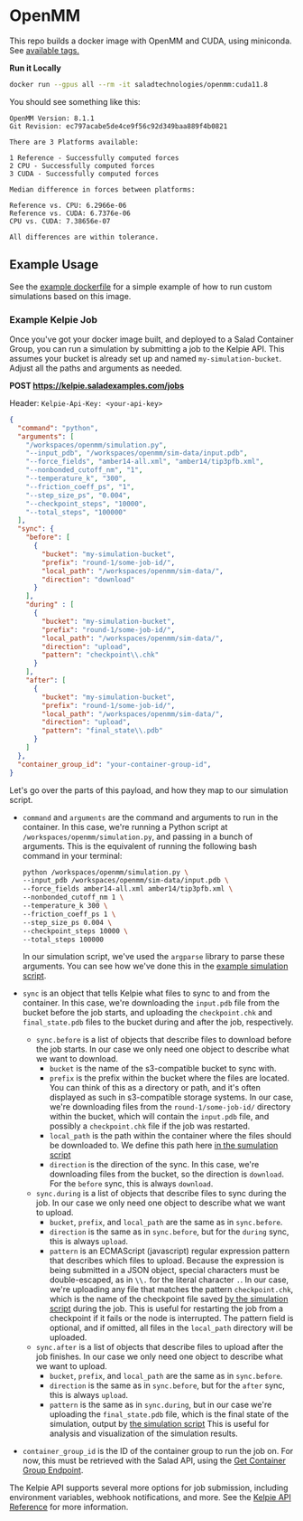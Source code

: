 # OpenMM

This repo builds a docker image with OpenMM and CUDA, using miniconda.
See [available tags.](https://hub.docker.com/r/saladtechnologies/openmm/tags)

**Run it Locally**

```bash
docker run --gpus all --rm -it saladtechnologies/openmm:cuda11.8
```

You should see something like this:

```
OpenMM Version: 8.1.1
Git Revision: ec797acabe5de4ce9f56c92d349baa889f4b0821

There are 3 Platforms available:

1 Reference - Successfully computed forces
2 CPU - Successfully computed forces
3 CUDA - Successfully computed forces

Median difference in forces between platforms:

Reference vs. CPU: 6.2966e-06
Reference vs. CUDA: 6.7376e-06
CPU vs. CUDA: 7.38656e-07

All differences are within tolerance.
```

## Example Usage

See the [example dockerfile](./Dockerfile.example) for a simple example of how to run custom simulations based on this image.

### Example Kelpie Job

Once you've got your docker image built, and deployed to a Salad Container Group, you can run a simulation by submitting a job to the Kelpie API. This assumes your bucket is already set up and named `my-simulation-bucket`. Adjust all the paths and arguments as needed.

**POST https://kelpie.saladexamples.com/jobs**

Header: `Kelpie-Api-Key: <your-api-key>`
```json
{
  "command": "python",
  "arguments": [
    "/workspaces/openmm/simulation.py",
    "--input_pdb", "/workspaces/openmm/sim-data/input.pdb",
    "--force_fields", "amber14-all.xml", "amber14/tip3pfb.xml",
    "--nonbonded_cutoff_nm", "1",
    "--temperature_k", "300",
    "--friction_coeff_ps", "1",
    "--step_size_ps", "0.004",
    "--checkpoint_steps", "10000",
    "--total_steps", "100000"
  ],
  "sync": {
    "before": [
      {
        "bucket": "my-simulation-bucket",
        "prefix": "round-1/some-job-id/",
        "local_path": "/workspaces/openmm/sim-data/",
        "direction": "download"
      }
    ],
    "during" : [
      {
        "bucket": "my-simulation-bucket",
        "prefix": "round-1/some-job-id/",
        "local_path": "/workspaces/openmm/sim-data/",
        "direction": "upload",
        "pattern": "checkpoint\\.chk"
      }
    ],
    "after": [
      {
        "bucket": "my-simulation-bucket",
        "prefix": "round-1/some-job-id/",
        "local_path": "/workspaces/openmm/sim-data/",
        "direction": "upload",
        "pattern": "final_state\\.pdb"
      }
    ]
  },
  "container_group_id": "your-container-group-id",
}
```

Let's go over the parts of this payload, and how they map to our simulation script.

- `command` and `arguments` are the command and arguments to run in the container. In this case, we're running a Python script at `/workspaces/openmm/simulation.py`, and passing in a bunch of arguments. This is the equivalent of running the following bash command in your terminal:
  
  ```bash
  python /workspaces/openmm/simulation.py \
  --input_pdb /workspaces/openmm/sim-data/input.pdb \
  --force_fields amber14-all.xml amber14/tip3pfb.xml \
  --nonbonded_cutoff_nm 1 \
  --temperature_k 300 \
  --friction_coeff_ps 1 \
  --step_size_ps 0.004 \
  --checkpoint_steps 10000 \
  --total_steps 100000
  ```

  In our simulation script, we've used the `argparse` library to parse these arguments. You can see how we've done this in the [example simulation script](./simulation.py#L75-L120).

- `sync` is an object that tells Kelpie what files to sync to and from the container. In this case, we're downloading the `input.pdb` file from the bucket before the job starts, and uploading the `checkpoint.chk` and `final_state.pdb` files to the bucket during and after the job, respectively.
  - `sync.before` is a list of objects that describe files to download before the job starts. In our case we only need one object to describe what we want to download.
    - `bucket` is the name of the s3-compatible bucket to sync with.
    - `prefix` is the prefix within the bucket where the files are located. You can think of this as a directory or path, and it's often displayed as such in s3-compatible storage systems. In our case, we're downloading files from the `round-1/some-job-id/` directory within the bucket, which will contain the `input.pdb` file, and possibly a `checkpoint.chk` file if the job was restarted.
    - `local_path` is the path within the container where the files should be downloaded to. We define this path here [in the sumulation script](./simulation.py#L10)
    - `direction` is the direction of the sync. In this case, we're downloading files from the bucket, so the direction is `download`. For the `before` sync, this is always `download`.
  - `sync.during` is a list of objects that describe files to sync during the job. In our case we only need one object to describe what we want to upload.
    - `bucket`, `prefix`, and `local_path` are the same as in `sync.before`.
    - `direction` is the same as in `sync.before`, but for the `during` sync, this is always `upload`.
    - `pattern` is an ECMAScript (javascript) regular expression pattern that describes which files to upload. Because the expression is being submitted in a JSON object, special characters must be double-escaped, as in `\\.` for the literal character `.`. In our case, we're uploading any file that matches the pattern `checkpoint.chk`, which is the name of the checkpoint file saved [by the simulation script](./simulation.py#L12) during the job. This is useful for restarting the job from a checkpoint if it fails or the node is interrupted. The pattern field is optional, and if omitted, all files in the `local_path` directory will be uploaded.
  - `sync.after` is a list of objects that describe files to upload after the job finishes. In our case we only need one object to describe what we want to upload.
    - `bucket`, `prefix`, and `local_path` are the same as in `sync.before`.
    - `direction` is the same as in `sync.before`, but for the `after` sync, this is always `upload`.
    - `pattern` is the same as in `sync.during`, but in our case we're uploading the `final_state.pdb` file, which is the final state of the simulation, output by [the simulation script](./simulation.py#L13) This is useful for analysis and visualization of the simulation results.
- `container_group_id` is the ID of the container group to run the job on. For now, this must be retrieved with the Salad API, using the [Get Container Group Endpoint](https://docs.salad.com/api-reference/container_groups/get-a-container-group).

The Kelpie API supports several more options for job submission, including environment variables, webhook notifications, and more. See the [Kelpie API Reference](https://kelpie.saladexamples.com/docs#/default/post_CreateJob) for more information.
